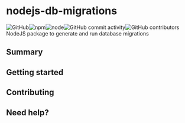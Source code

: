 # nodejs-db-migrations
![GitHub](https://img.shields.io/github/license/viniciusls/nodejs-db-migrations.svg)![npm](https://img.shields.io/npm/v/nodejs-db-migrations.svg)![node](https://img.shields.io/node/v/nodejs-db-migrations.svg)![GitHub commit activity](https://img.shields.io/github/commit-activity/w/viniciusls/nodejs-db-migrations.svg)![GitHub contributors](https://img.shields.io/github/contributors/viniciusls/nodejs-db-migrations.svg)
NodeJS package to generate and run database migrations

## Summary

## Getting started

## Contributing

## Need help?